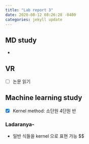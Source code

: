 ```yaml
---
title: "Lab report 3"
date: 2020-08-12 08:26:28 -0400
categories: jekyll update
---
```


## MD study
- 


## VR
- [ ] 논문 읽기

## Machine learning study
- [x] Kernel method: 소단원 4단원 반


### Ladaranya-
- 일반 식들을 kernel 으로 표현 가능
$$
